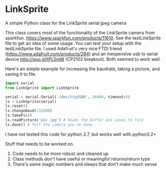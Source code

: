# LinkSprite
A simple Python class for the LinkSprite serial jpeg camera

This class covers most of the functionality of the LinkSprite camera from sparkfun. https://www.sparkfun.com/products/11610.
See the testLinkSprite file to get an idea of some usage. You can test your setup with the testLinkSprite file. I used
Adafruit's very nice FTDI friend (https://www.adafruit.com/products/284) and an inexpensive usb to serial device 
http://goo.gl/tPL5mW (CP2102 breakout). Both seemed to work well.

Here's an simple example for increasing the baudrate, taking a picture, and saving it to file.

```python
import serial
from LinkSprite import LinkSprite

serial = serial.Serial('/dev/ttyUSB0', 38400, timeout=5)
ls = LinkSprite(serial)
ls.reset()
ls.changeBaud(115200)
ls.takePic()  
ls.readPicture('pic.jpg') # Reads the buffer and saves to file
ls.done() # Tell the camera you're done
```

I have not tested this code for python 2.7, but works well with python3.2+


Stuff that needs to be worked on.
1. Code needs to be more robust and cleaned up
2. Class methods don't have useful or meaningful returns/return type
3. There's some magic numbers and sleeps that don't make much sense
